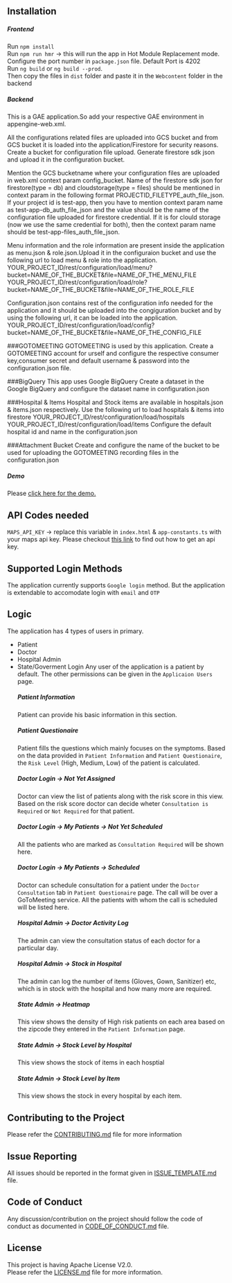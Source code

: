 ## Installation

##### Frontend    
Run `npm install`  
Run `npm run hmr` &rarr; this will run the app in Hot Module Replacement mode. Configure the port number in `package.json` file. Default Port is 4202  
Run `ng build` or `ng build --prod`.   
Then copy the files in `dist` folder and paste it in the `Webcontent` folder in the backend

##### Backend
This is a GAE application.So add your respective GAE environment in appengine-web.xml.

All the configurations related files are uploaded into GCS bucket and from GCS bucket it is loaded into the application/Firestore for security reasons.
Create a bucket for configuration file upload.
Generate firestore sdk json and upload it in the configuration bucket.

Mention the GCS bucketname where your configuration files are uploaded in web.xml context param config_bucket.
Name of the firestore sdk json for firestore(type = db) and cloudstorage(type = files) should be mentioned in context param in the following format PROJECTID_FILETYPE_auth_file_json. 
If your project id is test-app, then you have to mention context param name as test-app-db_auth_file_json and the value should be the name of the configuration file uploaded for firestore credential. 
If it is for clould storage (now we use the same credential for both), then the context param name should be test-app-files_auth_file_json.

Menu information and the role information are present inside the application as menu.json & role.json.Upload it in the configuraion bucket and use the following url to load menu & role into the application.
YOUR_PROJECT_ID/rest/configuration/load/menu?bucket=NAME_OF_THE_BUCKET&file=NAME_OF_THE_MENU_FILE
YOUR_PROJECT_ID/rest/configuration/load/role?bucket=NAME_OF_THE_BUCKET&file=NAME_OF_THE_ROLE_FILE

Configuration.json contains rest of the configuration info needed for the application and it should be uploaded into the congiguration bucket and by using the following url, it can be loaded into the application.
YOUR_PROJECT_ID/rest/configuration/load/config?bucket=NAME_OF_THE_BUCKET&file=NAME_OF_THE_CONFIG_FILE

###GOTOMEETING
GOTOMEETING is used by this application.
Create a GOTOMEETING account for urself and configure the respective consumer key,consumer secret and default username & password into the configuration.json file.

###BigQuery
This app uses Google BigQuery
Create a dataset in the Google BigQuery and configure the dataset name in configuration.json

###Hospital & Items
Hospital and Stock items are available in hospitals.json & items.json respectively.
Use the following url to load hospitals & items into firestore
YOUR_PROJECT_ID/rest/configuration/load/hospitals
YOUR_PROJECT_ID/rest/configuration/load/items
Configure the default hospital id and name in the configuration.json

###Attachment Bucket
Create and configure the name of the bucket to be used for uploading the GOTOMEETING recording files in the configuration.json

##### Demo
Please [click here for the demo.](https://1-0-dot-vg-eva.appspot.com/#/homescreen/homescreendetail)
## API Codes needed
`MAPS_API_KEY` &rarr; replace this variable in `index.html` & `app-constants.ts` with your maps api key.
Please checkout [this link](https://developers.google.com/maps/documentation/javascript/get-api-key) to find out how to get an api key. 

## Supported Login Methods
The application currently supports `Google login` method. But the application is extendable to accomodate login with `email` and `OTP`

## Logic
The application has 4 types of users in primary.
* Patient
* Doctor
* Hospital Admin
* State/Goverment Login
Any user of the application is a patient by default. The other permissions can be given in the `Applicaion Users` page.
    ##### Patient Information
    Patient can provide his basic information in this section. 
    ##### Patient Questionaire
    Patient fills the questions which mainly focuses on the symptoms. Based on the data provided in `Patient Information` and `Patient Questionaire`, the `Risk Level` (High, Medium, Low) of the patient is calculated.
    ##### Doctor Login &rarr; Not Yet Assigned
    Doctor can view the list of patients along with the risk score in this view. Based on the risk score doctor can decide wheter `Consultation is Required` or `Not Required` for that patient.
    ##### Doctor Login &rarr; My Patients &rarr; Not Yet Scheduled
    All the patients who are marked as `Consultation Required` will be shown here.
    ##### Doctor Login &rarr; My Patients &rarr; Scheduled
    Doctor can schedule consultation for a patient under the `Doctor Consultation` tab in `Patient Questionaire` page. The call will be over a GoToMeeting service. All the patients with whom the call is scheduled will be listed here.
    ##### Hospital Admin &rarr; Doctor Activity Log
    The admin can view the consultation status of each doctor for a particular day.
    ##### Hospital Admin &rarr; Stock in Hospital
    The admin can log the number of items (Gloves, Gown, Sanitizer) etc, which is in stock with the hospital and how many more are required.
    ##### State Admin &rarr; Heatmap
    This view shows the density of High risk patients on each area based on the zipcode they entered in the `Patient Information` page.
    ##### State Admin &rarr; Stock Level by Hospital
    This view shows the stock of items in each hosptial
    ##### State Admin &rarr; Stock Level by Item
    This view shows the stock in every hospital by each item.

## Contributing to the Project
Please refer the [CONTRIBUTING.md](https://github.com/VanenburgSoftware/CoronaGo/blob/master/CONTRIBUTING.md) file for more information

## Issue Reporting
All issues should be reported in the format given in [ISSUE_TEMPLATE.md](https://github.com/VanenburgSoftware/CoronaGo/blob/master/ISSUE_TEMPLATE.md) file.

## Code of Conduct
Any discussion/contribution on the project should follow the code of conduct as documented in [CODE_OF_CONDUCT.md](https://github.com/VanenburgSoftware/CoronaGo/blob/master/CODE_OF_CONDUCT.md) file.

## License
This project is having Apache License V2.0.  
Please refer the [LICENSE.md](https://github.com/VanenburgSoftware/CoronaGo/blob/master/LICENSE.md) file for more information.

    

